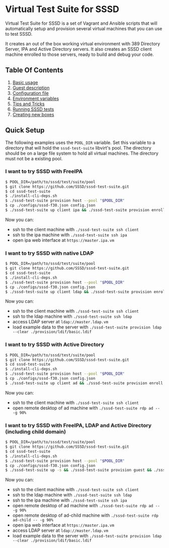 # Virtual Test Suite for SSSD

Virtual Test Suite for SSSD is a set of Vagrant and Ansible scripts that
will automatically setup and provision several virtual machines that you
can use to test SSSD.

It creates an out of the box working virtual environment with 389 Directory
Server, IPA and Active Directory servers. It also creates an SSSD client
machine enrolled to those servers, ready to build and debug your code.

## Table Of Contents

1. [Basic usage](./docs/basic-usage.md)
2. [Guest description](./docs/guests.md)
3. [Configuration file](./docs/configuration.md)
4. [Environment variables](./docs/environment-variables.md)
5. [Tips and Tricks](./docs/tips.md)
6. [Running SSSD tests](./docs/running-tests.md)
7. [Creating new boxes](./docs/new-boxes.md)

## Quick Setup

The following examples uses the `POOL_DIR` variable. Set this variable to
a directory that will hold the `sssd-test-suite` libvirt's pool. The directory
should be on a large file system to hold all virtual machines. The directory
must not be a existing pool.

### I want to try SSSD with FreeIPA

```bash
$ POOL_DIR=/path/to/sssd/test/suite/pool
$ git clone https://github.com/SSSD/sssd-test-suite.git
$ cd sssd-test-suite
$ ./install-cli-deps.sh
$ ./sssd-test-suite provision host --pool "$POOL_DIR"
$ cp ./configs/sssd-f30.json config.json
$ ./sssd-test-suite up client ipa && ./sssd-test-suite provision enroll client ipa
```

Now you can:
* ssh to the client machine with `./sssd-test-suite ssh client`
* ssh to the ipa machine with `./sssd-test-suite ssh ipa`
* open ipa web interface at `https://master.ipa.vm`

### I want to try SSSD with native LDAP

```bash
$ POOL_DIR=/path/to/sssd/test/suite/pool
$ git clone https://github.com/SSSD/sssd-test-suite.git
$ cd sssd-test-suite
$ ./install-cli-deps.sh
$ ./sssd-test-suite provision host --pool "$POOL_DIR"
$ cp ./configs/sssd-f30.json config.json
$ ./sssd-test-suite up client ldap && ./sssd-test-suite provision enroll client ldap
```

Now you can:
* ssh to the client machine with `./sssd-test-suite ssh client`
* ssh to the ldap machine with `./sssd-test-suite ssh ldap`
* access LDAP server at `ldap://master.ldap.vm`
* load example data to the server with `./sssd-test-suite provision ldap --clear ./provision/ldif/basic.ldif`

### I want to try SSSD with Active Directory

```bash
$ POOL_DIR=/path/to/sssd/test/suite/pool
$ git clone https://github.com/SSSD/sssd-test-suite.git
$ cd sssd-test-suite
$ ./install-cli-deps.sh
$ ./sssd-test-suite provision host --pool "$POOL_DIR"
$ cp ./configs/sssd-f30.json config.json
$ ./sssd-test-suite up client ad && ./sssd-test-suite provision enroll client ad
```

Now you can:
* ssh to the client machine with `./sssd-test-suite ssh client`
* open remote desktop of ad machine with `./sssd-test-suite rdp ad -- -g 90%`

### I want to try SSSD with FreeIPA, LDAP and Active Directory (including child domain)

```bash
$ POOL_DIR=/path/to/sssd/test/suite/pool
$ git clone https://github.com/SSSD/sssd-test-suite.git
$ cd sssd-test-suite
$ ./install-cli-deps.sh
$ ./sssd-test-suite provision host --pool "$POOL_DIR"
$ cp ./configs/sssd-f30.json config.json
$ ./sssd-test-suite up -s && ./sssd-test-suite provision guest && ./sssd-test-suite provision enroll
```

Now you can:
* ssh to the client machine with `./sssd-test-suite ssh client`
* ssh to the ldap machine with `./sssd-test-suite ssh ldap`
* ssh to the ipa machine with `./sssd-test-suite ssh ipa`
* open remote desktop of ad machine with `./sssd-test-suite rdp ad -- -g 90%`
* open remote desktop of ad-child machine with `./sssd-test-suite rdp ad-child -- -g 90%`
* open ipa web interface at `https://master.ipa.vm`
* access LDAP server at `ldap://master.ldap.vm`
* load example data to the server with `./sssd-test-suite provision ldap --clear ./provision/ldif/basic.ldif`

